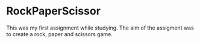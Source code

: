# RockPaperScissor
This was my first assignment while studying. The aim of the assigment was to create a rock, paper and scissors game.
